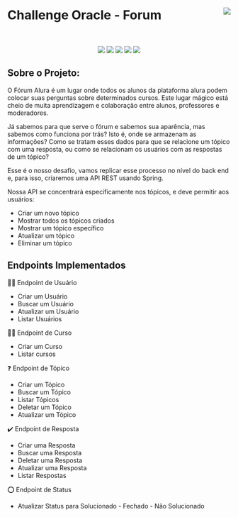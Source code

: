 # Challenge Oracle - Forum  <img align="right" src="https://cursos.alura.com.br/assets/images/certificates/new/logo/oracle-one-logo.png"><br><br>

<p align="center">
  <img src="https://img.shields.io/static/v1?label=JAVA&message=1.8&color=blue&style=for-the-badge"/>
    <img src="https://img.shields.io/static/v1?label=JAVA&message=1.8&color=blue&style=for-the-badge"/>
    <img src="https://img.shields.io/static/v1?label=Spring&message=ONE&color=blue&style=for-the-badge" />
  <img src="http://img.shields.io/static/v1?label=Oracle&message=ONE&color=blue&style=for-the-badge"/>
  <img src="http://img.shields.io/static/v1?label=STATUS&message=FINALIZADO&color=blue&style=for-the-badge"/>
</p>

## Sobre o Projeto:
O Fórum Alura é um lugar onde todos os alunos da plataforma alura podem colocar suas perguntas sobre determinados cursos. Este lugar mágico está cheio de muita aprendizagem e colaboração entre alunos, professores e moderadores.

Já sabemos para que serve o fórum e sabemos sua aparência, mas sabemos como funciona por trás? Isto é, onde se armazenam as informações? Como se tratam esses dados para que se relacione um tópico com uma resposta, ou como se relacionam os usuários com as respostas de um tópico?

Esse é o nosso desafio, vamos replicar esse processo no nível do back end e, para isso, criaremos uma API REST usando Spring.

Nossa API se concentrará especificamente nos tópicos, e deve permitir aos usuários:

  -  Criar um novo tópico
  -  Mostrar todos os tópicos criados
  -  Mostrar um tópico específico
  -  Atualizar um tópico
  -  Eliminar um tópico

## Endpoints Implementados
:technologist: Endpoint de Usuário
  - Criar um Usuário
  - Buscar um Usuário
  - Atualizar um Usuário
  - Listar Usuários

:teacher:      Endpoint de Curso
  - Criar um Curso
  - Listar cursos

:question:      Endpoint de Tópico
  - Criar um Tópico
  - Buscar um Tópico
  - Listar Tópicos
  - Deletar um Tópico
  - Atualizar um Tópico

:heavy_check_mark:      Endpoint de Resposta
  - Criar uma Resposta
  - Buscar uma Resposta
  - Deletar uma Resposta
  - Atualizar uma Resposta
  - Listar Respostas

:o:      Endpoint de Status
  - Atualizar Status para Solucionado - Fechado - Não Solucionado